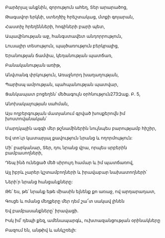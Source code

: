 Բարձրյալ անքնին, զորություն ահեղ, Տեր արարածոց,

Թագավոր երկնի, ստեղծիչ հրեշտակաց, մտքի գոյարան,

Հաստիչ հրեղենների, հոգիների բարի պետ,

Ապավինության աջ, հանգստավետ անդորրություն,

Լուսալիր տեսություն, պայծառություն բերկրալից,

Երանության ճամփա, կեդանության պատճառ,

Բանականության առիթ,

Անվտանգ փրկություն, Առաջնորդ խաղաղության,

Պարիսպ ամրության, պահպանության պատվար,

Ցանկապատ բոցեղեն՝ մեծագույն օրհնություն273Զաք. Բ. 5,

Անոխակալության սահման,

Այս ողբերգության մատյանում գրված խոսքերովն իմ խոստովանական՝

Մարդկային ազգի մեր թշնամիներին նույնպես բարությամբ հիշիր,

Եվ տո՛ւր կատարյալ քավություն նրանց և ողորմություն:

Մի՛ բարկանար, Տեր, դու նրանց վրա, որպես սրբերին բամբասողների,

Դեպ ինձ ունեցած մեծ սիրույդ համար և իմ պատճառով,

Այլ իբրև չարեր կշտամբողների և իրավաբար նախատողների՝

Ների՛ր նրանց հանցանքները:

Թե՛ ես, թե՛ նրանք եթե միասին ելնենք քո առաջ, ով արդարադատ,

Գուցե և ոմանց մեղքերը մեր դեմ շա՜տ սակավ լինեն

Եվ բամբասանքները՝ իրավացի.

Իսկ իմ՝ դեպի քեզ, ամենապարգև, ուխտազանցության օրինակները

Բազում են, անթիվ և անկշռելի: